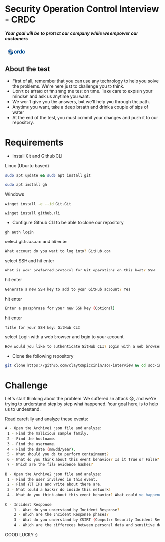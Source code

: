 # Security Operation Control Interview - CRDC
##### Your goal will be to protect our company while we empower our customers.
&nbsp;
![CRDC](/images/logo-rodape.png "CRDC - Central de Registro de Direitos Creditórios")

## About the test 


- First of all, remember that you can use any technology to help you solve the problems. We're here just to challenge you to think.
- Don't be afraid of finishing the test on time. Take care to explain your mindset and ask us anytime you want. 
- We won't give you the answers, but we'll help you through the path.
- Anytime you want, take a deep breath and drink a couple of sips of water
- At the end of the test, you must commit your changes and push it to our repository.

 
# Requirements
- Install Git and Github CLI
 
Linux (Ubuntu based)
```sh
sudo apt update && sudo apt install git
```
```sh
sudo apt install gh
```
Windows
```sh
winget install -e --id Git.Git
```
```sh
winget install github.cli
```
- Configure Github CLI to be able to clone our repository
```sh
gh auth login
```
select github.com and hit enter 
```sh
What account do you want to log into? GitHub.com
```
select SSH and hit enter 
```sh
What is your preferred protocol for Git operations on this host? SSH
```
hit enter
```sh
Generate a new SSH key to add to your GitHub account? Yes
```
hit enter
```sh
Enter a passphrase for your new SSH key (Optional)
```
hit enter
```sh
Title for your SSH key: GitHub CLI
```
select Login with a web browser and login to your account 
```sh
How would you like to authenticate GitHub CLI? Login with a web browser
```

- Clone the following repository

```sh
git clone https://github.com/claytonpiccinin/soc-interview && cd soc-interview
```

# Challenge 

Let's start thinking about the problem. We suffered an attack 😧, and we're trying to understand step by step what happened.
Your goal here, is to help us to understand. 

Read carefully and analyze these events: 

```sh
A - Open the Archive1 json file and analyze:
 1 - Find the malicious sample family.
 2 - Find the hostname.
 3 - Find the username.
 4 - Find the date (mm/dd/year).
 5 - What should you do to perform containment?
 6 - What do you think about this event behavior? Is it True or False?
 7 - Which are the file evidence hashes?
```
```sh
B - Open the Archive2 json file and analyze:
 1 - Find the user involved in this event.
 2 - Find all IPs and write about there are. 
 3 - What could a hacker do inside this network?
 4 - What do you think about this event behavior? What could've happened here? Is it True or False?
```
```sh
C - Incident Response
    1 - What do you understand by Incident Response?
    2 - Which are the Incident Response phases?
    3 - What do you understand by CSIRT (Computer Security Incident Response Team)?
    4 - Which are the differeces between personal data and sensitive data?
```
GOOD LUCKY :)
